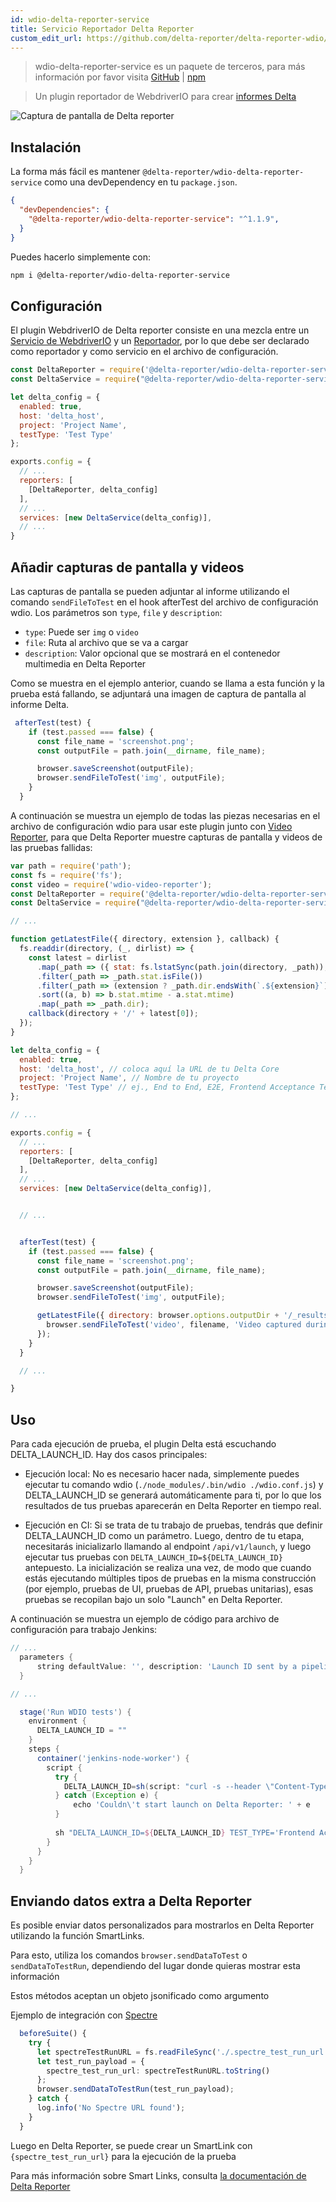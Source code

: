```yaml
---
id: wdio-delta-reporter-service
title: Servicio Reportador Delta Reporter
custom_edit_url: https://github.com/delta-reporter/delta-reporter-wdio/edit/master/README.md
---
```



> wdio-delta-reporter-service es un paquete de terceros, para más información por favor visita [GitHub](https://github.com/delta-reporter/delta-reporter-wdio) | [npm](https://www.npmjs.com/package/@delta-reporter/wdio-delta-reporter-service)




> Un plugin reportador de WebdriverIO para crear [informes Delta](https://github.com/delta-reporter/delta-reporter)


![Captura de pantalla de Delta reporter](https://raw.githubusercontent.com/delta-reporter/delta-reporter-wdio/master/src/docs/delta-reporter.png)


## Instalación


La forma más fácil es mantener `@delta-reporter/wdio-delta-reporter-service` como una devDependency en tu `package.json`.

```json
{
  "devDependencies": {
    "@delta-reporter/wdio-delta-reporter-service": "^1.1.9",
  }
}
```

Puedes hacerlo simplemente con:

```bash
npm i @delta-reporter/wdio-delta-reporter-service
```

## Configuración


El plugin WebdriverIO de Delta reporter consiste en una mezcla entre un [Servicio de WebdriverIO](https://github.com/webdriverio/webdriverio/tree/master/packages/webdriverio) y un [Reportador](https://github.com/webdriverio/webdriverio/tree/master/packages/wdio-reporter), por lo que debe ser declarado como reportador y como servicio en el archivo de configuración.


```js
const DeltaReporter = require('@delta-reporter/wdio-delta-reporter-service/lib/src/reporter');
const DeltaService = require("@delta-reporter/wdio-delta-reporter-service");

let delta_config = {
  enabled: true,
  host: 'delta_host',
  project: 'Project Name',
  testType: 'Test Type'
};

exports.config = {
  // ...
  reporters: [
    [DeltaReporter, delta_config]
  ],
  // ...
  services: [new DeltaService(delta_config)],
  // ...
}
```


## Añadir capturas de pantalla y videos

Las capturas de pantalla se pueden adjuntar al informe utilizando el comando `sendFileToTest` en el hook afterTest del archivo de configuración wdio. Los parámetros son `type`, `file` y `description`:
- `type`: Puede ser `img` o `video`
- `file`: Ruta al archivo que se va a cargar
- `description`: Valor opcional que se mostrará en el contenedor multimedia en Delta Reporter


Como se muestra en el ejemplo anterior, cuando se llama a esta función y la prueba está fallando, se adjuntará una imagen de captura de pantalla al informe Delta.


```js
 afterTest(test) {
    if (test.passed === false) {
      const file_name = 'screenshot.png';
      const outputFile = path.join(__dirname, file_name);

      browser.saveScreenshot(outputFile);
      browser.sendFileToTest('img', outputFile);
    }
  }
```


A continuación se muestra un ejemplo de todas las piezas necesarias en el archivo de configuración wdio para usar este plugin junto con [Video Reporter](https://github.com/presidenten/wdio-video-reporter), para que Delta Reporter muestre capturas de pantalla y videos de las pruebas fallidas:



```js
var path = require('path');
const fs = require('fs');
const video = require('wdio-video-reporter');
const DeltaReporter = require('@delta-reporter/wdio-delta-reporter-service/lib/src/reporter');
const DeltaService = require("@delta-reporter/wdio-delta-reporter-service");

// ...

function getLatestFile({ directory, extension }, callback) {
  fs.readdir(directory, (_, dirlist) => {
    const latest = dirlist
      .map(_path => ({ stat: fs.lstatSync(path.join(directory, _path)), dir: _path }))
      .filter(_path => _path.stat.isFile())
      .filter(_path => (extension ? _path.dir.endsWith(`.${extension}`) : 1))
      .sort((a, b) => b.stat.mtime - a.stat.mtime)
      .map(_path => _path.dir);
    callback(directory + '/' + latest[0]);
  });
}

let delta_config = {
  enabled: true,
  host: 'delta_host', // coloca aquí la URL de tu Delta Core
  project: 'Project Name', // Nombre de tu proyecto
  testType: 'Test Type' // ej., End to End, E2E, Frontend Acceptance Tests
};

// ...

exports.config = {
  // ...
  reporters: [
    [DeltaReporter, delta_config]
  ],
  // ...
  services: [new DeltaService(delta_config)],


  // ...


  afterTest(test) {
    if (test.passed === false) {
      const file_name = 'screenshot.png';
      const outputFile = path.join(__dirname, file_name);

      browser.saveScreenshot(outputFile);
      browser.sendFileToTest('img', outputFile);

      getLatestFile({ directory: browser.options.outputDir + '/_results_', extension: 'mp4' }, (filename = null) => {
        browser.sendFileToTest('video', filename, 'Video captured during test execution');
      });
    }
  }

  // ...

}
```

## Uso

Para cada ejecución de prueba, el plugin Delta está escuchando DELTA_LAUNCH_ID. Hay dos casos principales:

- Ejecución local: No es necesario hacer nada, simplemente puedes ejecutar tu comando wdio (`./node_modules/.bin/wdio ./wdio.conf.js`) y DELTA_LAUNCH_ID se generará automáticamente para ti, por lo que los resultados de tus pruebas aparecerán en Delta Reporter en tiempo real.

- Ejecución en CI: Si se trata de tu trabajo de pruebas, tendrás que definir DELTA_LAUNCH_ID como un parámetro. Luego, dentro de tu etapa, necesitarás inicializarlo llamando al endpoint `/api/v1/launch`, y luego ejecutar tus pruebas con `DELTA_LAUNCH_ID=${DELTA_LAUNCH_ID}` antepuesto. La inicialización se realiza una vez, de modo que cuando estás ejecutando múltiples tipos de pruebas en la misma construcción (por ejemplo, pruebas de UI, pruebas de API, pruebas unitarias), esas pruebas se recopilan bajo un solo "Launch" en Delta Reporter.

A continuación se muestra un ejemplo de código para archivo de configuración para trabajo Jenkins:

```groovy
// ...
  parameters {
      string defaultValue: '', description: 'Launch ID sent by a pipeline, leave it blank', name: 'DELTA_LAUNCH_ID', trim: false
  }

// ...

  stage('Run WDIO tests') {
    environment {
      DELTA_LAUNCH_ID = ""
    }
    steps {
      container('jenkins-node-worker') {
        script {
          try {
            DELTA_LAUNCH_ID=sh(script: "curl -s --header \"Content-Type: application/json\" --request POST --data '{\"name\": \"${JOB_NAME} | ${BUILD_NUMBER} | Wdio Tests\", \"project\": \"Your project\"}' https://delta-core-url/api/v1/launch | python -c 'import sys, json; print(json.load(sys.stdin)[\"id\"])';", returnStdout: true)
          } catch (Exception e) {
              echo 'Couldn\'t start launch on Delta Reporter: ' + e
          }
          
          sh "DELTA_LAUNCH_ID=${DELTA_LAUNCH_ID} TEST_TYPE='Frontend Acceptance Tests' ./node_modules/.bin/wdio ./wdio.conf.js"
        }
      }
    }  
  }
```

## Enviando datos extra a Delta Reporter

Es posible enviar datos personalizados para mostrarlos en Delta Reporter utilizando la función SmartLinks.

Para esto, utiliza los comandos `browser.sendDataToTest` o `sendDataToTestRun`, dependiendo del lugar donde quieras mostrar esta información

Estos métodos aceptan un objeto jsonificado como argumento

Ejemplo de integración con [Spectre](https://github.com/wearefriday/spectre)

```ts
  beforeSuite() {
    try {
      let spectreTestRunURL = fs.readFileSync('./.spectre_test_run_url.json');
      let test_run_payload = {
        spectre_test_run_url: spectreTestRunURL.toString()
      };
      browser.sendDataToTestRun(test_run_payload);
    } catch {
      log.info('No Spectre URL found');
    }
  }
```

Luego en Delta Reporter, se puede crear un SmartLink con `{spectre_test_run_url}` para la ejecución de la prueba

Para más información sobre Smart Links, consulta [la documentación de Delta Reporter](https://delta-reporter.github.io/delta-reporter/main_features/#smart-links)